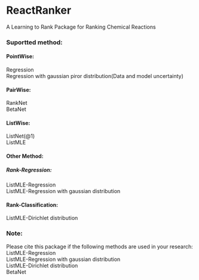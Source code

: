 # ReactRanker
A Learning to Rank Package for Ranking Chemical Reactions

### Suportted method:
#### PointWise:
Regression  
Regression with gaussian piror distribution(Data and model uncertainty)  
#### PairWise:
RankNet  
BetaNet  
#### ListWise:
ListNet(@1)  
ListMLE  
#### Other Method:
##### Rank-Regression:
ListMLE-Regression  
ListMLE-Regression with gaussian distribution  
#### Rank-Classification:
ListMLE-Dirichlet distribution  

### Note:
Please cite this package if the following methods are used in your research:  
ListMLE-Regression  
ListMLE-Regression with gaussian distribution  
ListMLE-Dirichlet distribution  
BetaNet  
